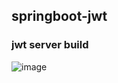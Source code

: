 ## springboot-jwt

### jwt server build
![image](https://user-images.githubusercontent.com/44967760/110609760-e2039b80-81d0-11eb-9455-22d04579e006.png)
